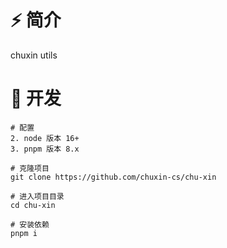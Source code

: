 # ⚡ 简介

chuxin utils

# 🚀 开发

```shell
# 配置
2. node 版本 16+
3. pnpm 版本 8.x

# 克隆项目
git clone https://github.com/chuxin-cs/chu-xin

# 进入项目目录
cd chu-xin

# 安装依赖
pnpm i
```
